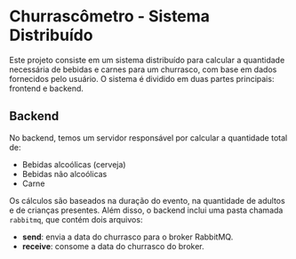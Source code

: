 # Churrascômetro - Sistema Distribuído

Este projeto consiste em um sistema distribuído para calcular a quantidade necessária de bebidas e carnes para um churrasco, com base em dados fornecidos pelo usuário. O sistema é dividido em duas partes principais: frontend e backend.

## Backend

No backend, temos um servidor responsável por calcular a quantidade total de:

- Bebidas alcoólicas (cerveja)
- Bebidas não alcoólicas
- Carne

Os cálculos são baseados na duração do evento, na quantidade de adultos e de crianças presentes. Além disso, o backend inclui uma pasta chamada `rabbitmq`, que contém dois arquivos:

- **send**: envia a data do churrasco para o broker RabbitMQ.
- **receive**: consome a data do churrasco do broker.
